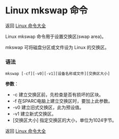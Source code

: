 # Linux mkswap 命令

返回 [Linux 命令大全](https://ahuang007.github.com/Linux-Command)

Linux mkswap 命令用于设置交换区(swap area)。

mkswap 可将磁盘分区或文件设为 Linux 的交换区。

### 语法

```
mkswap [-cf][-v0][-v1][设备名称或文件][交换区大小]
```

**参数**：

- -c 建立交换区前，先检查是否有损坏的区块。
- -f 在SPARC电脑上建立交换区时，要加上此参数。
- -v0 建立旧式交换区，此为预设值。
- -v1 建立新式交换区。
- [交换区大小] 指定交换区的大小，单位为1024字节。

返回 [Linux 命令大全](https://ahuang007.github.com/Linux-Command)